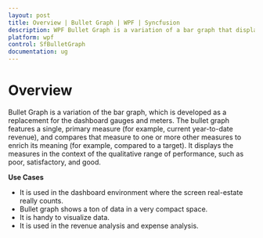 ```yaml
---
layout: post
title: Overview | Bullet Graph | WPF | Syncfusion
description: WPF Bullet Graph is a variation of a bar graph that displays a single primary measure and it compares the measure to one or more other measures.
platform: wpf
control: SfBulletGraph
documentation: ug
---
```


# Overview

Bullet Graph is a variation of the bar graph, which is developed as a replacement for the dashboard gauges and meters. The bullet graph features a single, primary measure (for example, current year-to-date revenue), and compares that measure to one or more other measures to enrich its meaning (for example, compared to a target). It displays the measures in the context of the qualitative range of performance, such as poor, satisfactory, and good.

**Use Cases**

* It is used in the dashboard environment where the screen real-estate really counts.
* Bullet graph shows a ton of data in a very compact space.
* It is handy to visualize data.
* It is used in the revenue analysis and expense analysis.

